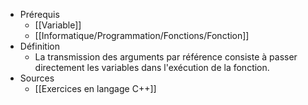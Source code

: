 - Prérequis
	- [[Variable]]
	- [[Informatique/Programmation/Fonctions/Fonction]]
- Définition
	-	La transmission des arguments par référence consiste à passer directement les variables dans l'exécution de la fonction.
- Sources
	- [[Exercices en langage C++]]
